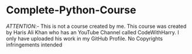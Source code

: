 # Complete-Python-Course
*ATTENTION*:- This is not a course created by me. This course was created by Haris Ali Khan who has an YouTube Channel called CodeWithHarry. I only have uploaded his work in my GitHub Profile. No Copyrights infringements intended
